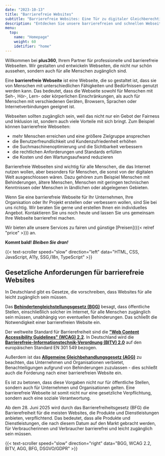 ```yaml
---
date: "2023-10-13"
title: "Barrierefreie Websites"
subtitle: "Barrierefreie Websites: Eine Tür zu digitaler Gleichberechtigung"
description: "Entdecken Sie unsere barrierefreien und schnellen Webseiten, die für alle zugänglich sind. Unsere professionellen Webdesign-Services bieten ein inklusives Online-Erlebnis. Kontaktieren Sie uns für benutzerfreundliche Webseiten und eine erstklassige Nutzererfahrung."
menu:
  top:
    name: "Homepage"
    weight: 60
    idetifier: "home"
---
```


Willkommen bei **plus360**, Ihrem Partner für professionelle und barrierefreie Webseiten. Wir gestalten und entwickeln Webseiten, die nicht nur schön aussehen, sondern auch für alle Menschen zugänglich sind.

Eine **barrierefreie Webseite** ist eine Webseite, die so gestaltet ist, dass sie von Menschen mit unterschiedlichen Fähigkeiten und Bedürfnissen genutzt werden kann. Das bedeutet, dass die Webseite sowohl für Menschen mit Seh-, Hör-, Lern- oder körperlichen Einschränkungen, als auch für Menschen mit verschiedenen Geräten, Browsern, Sprachen oder Internetverbindungen geeignet ist.

Webseiten sollten zugänglich sein, weil das nicht nur ein Gebot der Fairness und Inklusion ist, sondern auch viele Vorteile mit sich bringt. Zum Beispiel können barrierefreie Webseiten:

- mehr Menschen erreichen und eine größere Zielgruppe ansprechen
- die Benutzerfreundlichkeit und Kundenzufriedenheit erhöhen
- die Suchmaschinenoptimierung und die Sichtbarkeit verbessern
- die rechtlichen Anforderungen und Standards erfüllen
- die Kosten und den Wartungsaufwand reduzieren

Barrierefreie Webseiten sind wichtig für alle Menschen, die das Internet nutzen wollen, aber besonders für Menschen, die sonst von der digitalen Welt ausgeschlossen wären. Dazu gehören zum Beispiel Menschen mit Behinderungen, ältere Menschen, Menschen mit geringen technischen Kenntnissen oder Menschen in ländlichen oder abgelegenen Gebieten.

Wenn Sie eine barrierefreie Webseite für Ihr Unternehmen, Ihre Organisation oder Ihr Projekt erstellen oder verbessern wollen, sind Sie bei uns richtig. Wir beraten Sie gerne und erstellen Ihnen ein individuelles Angebot. Kontaktieren Sie uns noch heute und lassen Sie uns gemeinsam Ihre Webseite barrierefrei machen.

Wir bieten alle unsere Services zu fairen und günstige [Preisen]({{< relref "price" >}}) an.

**Kommt bald!** ***Bleiben Sie dran!***

{{< text-scroller speed="slow" direction="left" data="HTML, CSS, JavaScript, A11y, SSG,i18n, TypeScript" >}}

## Gesetzliche Anforderungen für barrierefreie Websites

In Deutschland gibt es Gesetze, die vorschreiben, dass Websites für alle leicht zugänglich sein müssen.

Das [**Behindertengleichstellungsgesetz (BGG)**](https://www.gesetze-im-internet.de/bgg/BJNR146800002.html) besagt, dass öffentliche Stellen, einschließlich solcher im Internet, für alle Menschen zugänglich sein müssen, unabhängig von eventuellen Behinderungen. Das schließt die Notwendigkeit einer barrierefreien Website ein.

Der weltweite Standard für Barrierefreiheit sind die [**"Web Content Accessibility Guidelines" (WCAG) 2.2**](https://www.w3.org/TR/WCAG22/). In Deutschland wird die [**Barrierefreie-Informationstechnik-Verordnung (BITV) 2.0**](https://www.gesetze-im-internet.de/bitv_2_0/BJNR184300011.html) auf den europäischen Standard EN 301 549 bezogen.

Außerdem ist das [**Allgemeine Gleichbehandlungsgesetz (AGG)**](https://www.gesetze-im-internet.de/agg/) zu beachten, das Unternehmen und Organisationen verbietet, Benachteiligungen aufgrund von Behinderungen zuzulassen - dies schließt auch die Forderung nach einer barrierefreien Website ein.

Es ist zu betonen, dass diese Vorgaben nicht nur für öffentliche Stellen, sondern auch für Unternehmen und Organisationen gelten. Eine barrierefreie Webseite ist somit nicht nur eine gesetzliche Verpflichtung, sondern auch eine soziale Verantwortung.

Ab dem 28. Juni 2025 wird durch das Barrierefreiheitsgesetz (BFG) die Barrierefreiheit für die meisten Websites, die Produkte und Dienstleistungen anbieten, verpflichtend. Das bedeutet, dass alle Produkte und Dienstleistungen, die nach diesem Datum auf den Markt gebracht werden, für Verbraucherinnen und Verbraucher barrierefrei und leicht zugänglich sein müssen.

{{< text-scroller speed="slow" direction="right" data="BGG, WCAG 2.2, BITV, AGG, BFG, DSGVO/GDPR" >}}
